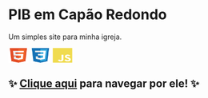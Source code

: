 # PIB em Capão Redondo
Um simples site para minha igreja.


<div style="display:inline-block">
  <img align="center" alt="HTML" height="30" width="40" src="https://raw.githubusercontent.com/devicons/devicon/master/icons/html5/html5-original.svg">
  <img align="center" alt="CSS" height="30" width="40" src="https://raw.githubusercontent.com/devicons/devicon/master/icons/css3/css3-original.svg">
  <img align="center" alt="Js" height="30" width="40" src="https://raw.githubusercontent.com/devicons/devicon/master/icons/javascript/javascript-plain.svg">
</div>

<h2>✨ <a href="https://pibcapaoredondo.vercel.app/" target"_blank">Clique aqui</a> para navegar por ele! ✨</h2>

